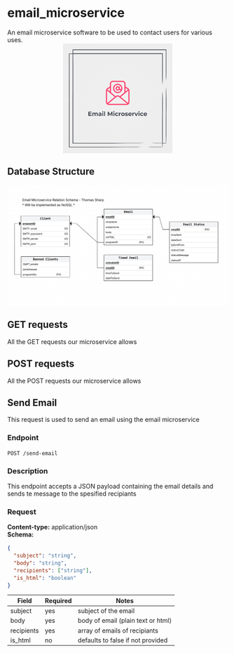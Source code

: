 # email_microservice
An email microservice software to be used to contact users for various uses.
<img src="images/EmailMicroserviceLogo.png" 
        alt="Email Microservice Logo" 
        width="250" 
        height="250" 
        style="display: block; margin: 0 auto" />

## Database Structure
![Email Microservice RS](images/Email%20Microservice%20RS.png)

## GET requests
All the GET requests our microservice allows

## POST requests
All the POST requests our microservice allows

## Send Email
This request is used to send an email using the email microservice
### Endpoint
```http
POST /send-email
```
### Description
This endpoint accepts a JSON payload containing the email details and sends te message to the spesified recipiants

### Request
**Content-type:** application/json \
**Schema:**
```json
{
  "subject": "string",
  "body": "string",
  "recipients": ["string"],
  "is_html": "boolean"
}
```
|Field|Required|Notes|
|-----|--------|-----|
|subject|yes|subject of the email|
|body|yes|body of email (plain text or html)|
|recipients|yes|array of emails of recipiants|
|is_html|no|defaults to false if not provided|
